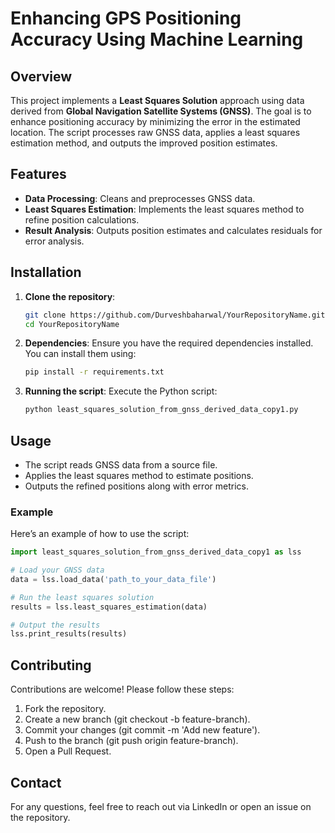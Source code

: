 # Enhancing GPS Positioning Accuracy Using Machine Learning

## Overview

This project implements a **Least Squares Solution** approach using data derived from **Global Navigation Satellite Systems (GNSS)**. The goal is to enhance positioning accuracy by minimizing the error in the estimated location. The script processes raw GNSS data, applies a least squares estimation method, and outputs the improved position estimates.

## Features

- **Data Processing**: Cleans and preprocesses GNSS data.
- **Least Squares Estimation**: Implements the least squares method to refine position calculations.
- **Result Analysis**: Outputs position estimates and calculates residuals for error analysis.

## Installation

1. **Clone the repository**:
    ```bash
    git clone https://github.com/Durveshbaharwal/YourRepositoryName.git
    cd YourRepositoryName
    ```

2. **Dependencies**: Ensure you have the required dependencies installed. You can install them using:
    ```bash
    pip install -r requirements.txt
    ```

3. **Running the script**: Execute the Python script:
    ```bash
    python least_squares_solution_from_gnss_derived_data_copy1.py
    ```

## Usage

- The script reads GNSS data from a source file.
- Applies the least squares method to estimate positions.
- Outputs the refined positions along with error metrics.

### Example

Here’s an example of how to use the script:
```python
import least_squares_solution_from_gnss_derived_data_copy1 as lss

# Load your GNSS data
data = lss.load_data('path_to_your_data_file')

# Run the least squares solution
results = lss.least_squares_estimation(data)

# Output the results
lss.print_results(results)
```

## Contributing
Contributions are welcome! Please follow these steps:

1. Fork the repository.
2. Create a new branch (git checkout -b feature-branch).
3. Commit your changes (git commit -m 'Add new feature').
4. Push to the branch (git push origin feature-branch).
5. Open a Pull Request.

## Contact
For any questions, feel free to reach out via LinkedIn or open an issue on the repository.

